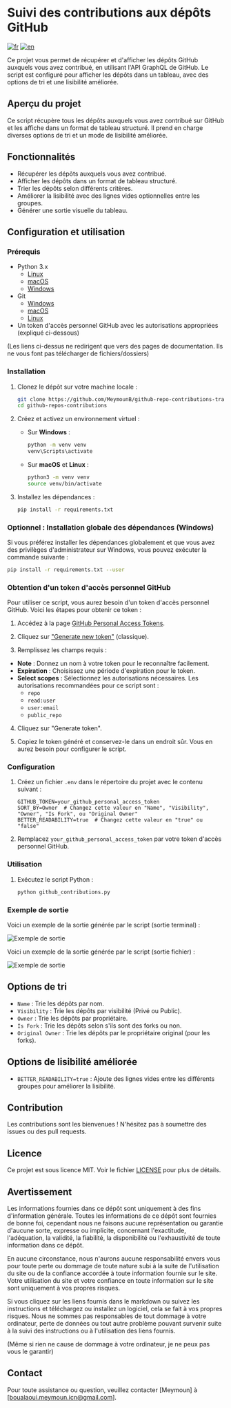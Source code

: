 <!-- markdownlint-disable MD029 -->

# Suivi des contributions aux dépôts GitHub

[![fr](https://img.shields.io/badge/lang-fr-blue.svg)](https://github.com/MeymounB/GitHub-Contributions/blob/main/README.fr.md)
[![en](https://img.shields.io/badge/lang-en-white.svg)](https://github.com/MeymounB/GitHub-Contributions/blob/main/README.md)

Ce projet vous permet de récupérer et d'afficher les dépôts GitHub auxquels vous avez contribué, en utilisant l'API GraphQL de GitHub. Le script est configuré pour afficher les dépôts dans un tableau, avec des options de tri et une lisibilité améliorée.

## Aperçu du projet

Ce script récupère tous les dépôts auxquels vous avez contribué sur GitHub et les affiche dans un format de tableau structuré. Il prend en charge diverses options de tri et un mode de lisibilité améliorée.

## Fonctionnalités

- Récupérer les dépôts auxquels vous avez contribué.
- Afficher les dépôts dans un format de tableau structuré.
- Trier les dépôts selon différents critères.
- Améliorer la lisibilité avec des lignes vides optionnelles entre les groupes.
- Générer une sortie visuelle du tableau.

## Configuration et utilisation

### Prérequis

- Python 3.x
  - [Linux](https://www.python.org/downloads/source/)
  - [macOS](https://www.python.org/downloads/macos/)
  - [Windows](https://www.python.org/downloads/windows/)
- Git
  - [Windows](https://git-scm.com/download/win)
  - [macOS](https://git-scm.com/download/mac)
  - [Linux](https://git-scm.com/download/linux)
- Un token d'accès personnel GitHub avec les autorisations appropriées (expliqué ci-dessous)

(Les liens ci-dessus ne redirigent que vers des pages de documentation. Ils ne vous font pas télécharger de fichiers/dossiers)

### Installation

1. Clonez le dépôt sur votre machine locale :

   ```bash
   git clone https://github.com/MeymounB/github-repo-contributions-tracker.git
   cd github-repos-contributions
   ```

2. Créez et activez un environnement virtuel :

   - Sur **Windows** :

     ```bash
     python -m venv venv
     venv\Scripts\activate
     ```

   - Sur **macOS** et **Linux** :

     ```bash
     python3 -m venv venv
     source venv/bin/activate
     ```

3. Installez les dépendances :

   ```bash
   pip install -r requirements.txt
   ```

### Optionnel : Installation globale des dépendances (Windows)

Si vous préférez installer les dépendances globalement et que vous avez des privilèges d'administrateur sur Windows, vous pouvez exécuter la commande suivante :

```bash
pip install -r requirements.txt --user
```

### Obtention d'un token d'accès personnel GitHub

Pour utiliser ce script, vous aurez besoin d'un token d'accès personnel GitHub. Voici les étapes pour obtenir ce token :

1. Accédez à la page [GitHub Personal Access Tokens](https://github.com/settings/tokens).

2. Cliquez sur ["Generate new token"](https://github.com/settings/tokens/new) (classique).

3. Remplissez les champs requis :

- **Note** : Donnez un nom à votre token pour le reconnaître facilement.
- **Expiration** : Choisissez une période d'expiration pour le token.
- **Select scopes** : Sélectionnez les autorisations nécessaires. Les autorisations recommandées pour ce script sont :
  - `repo`
  - `read:user`
  - `user:email`
  - `public_repo`

4. Cliquez sur "Generate token".

5. Copiez le token généré et conservez-le dans un endroit sûr. Vous en aurez besoin pour configurer le script.

### Configuration

1. Créez un fichier `.env` dans le répertoire du projet avec le contenu suivant :

   ```plaintext
   GITHUB_TOKEN=your_github_personal_access_token
   SORT_BY=Owner  # Changez cette valeur en "Name", "Visibility", "Owner", "Is Fork", ou "Original Owner"
   BETTER_READABILITY=true  # Changez cette valeur en "true" ou "false"
   ```

2. Remplacez `your_github_personal_access_token` par votre token d'accès personnel GitHub.

### Utilisation

1. Exécutez le script Python :

   ```bash
   python github_contributions.py
   ```

### Exemple de sortie

Voici un exemple de la sortie générée par le script (sortie terminal) :

![Exemple de sortie](assets/terminal_screen.png)

Voici un exemple de la sortie générée par le script (sortie fichier) :

![Exemple de sortie](assets/file_screen.png)

## Options de tri

- `Name` : Trie les dépôts par nom.
- `Visibility` : Trie les dépôts par visibilité (Privé ou Public).
- `Owner` : Trie les dépôts par propriétaire.
- `Is Fork` : Trie les dépôts selon s'ils sont des forks ou non.
- `Original Owner` : Trie les dépôts par le propriétaire original (pour les forks).

## Options de lisibilité améliorée

- `BETTER_READABILITY=true` : Ajoute des lignes vides entre les différents groupes pour améliorer la lisibilité.

## Contribution

Les contributions sont les bienvenues ! N'hésitez pas à soumettre des issues ou des pull requests.

## Licence

Ce projet est sous licence MIT. Voir le fichier [LICENSE](LICENSE) pour plus de détails.

## Avertissement

Les informations fournies dans ce dépôt sont uniquement à des fins d'information générale.
Toutes les informations de ce dépôt sont fournies de bonne foi, cependant nous ne faisons aucune représentation
ou garantie d'aucune sorte, expresse ou implicite, concernant l'exactitude, l'adéquation, la validité, la fiabilité,
la disponibilité ou l'exhaustivité de toute information dans ce dépôt.

En aucune circonstance, nous n'aurons aucune responsabilité envers vous pour toute perte ou dommage de toute nature
subi à la suite de l'utilisation du site ou de la confiance accordée à toute information fournie sur le site.
Votre utilisation du site et votre confiance en toute information sur le site sont uniquement à vos propres risques.

Si vous cliquez sur les liens fournis dans le markdown ou suivez les instructions et téléchargez
ou installez un logiciel, cela se fait à vos propres risques. Nous ne sommes pas responsables de tout dommage
à votre ordinateur, perte de données ou tout autre problème pouvant survenir suite à la suivi des instructions
ou à l'utilisation des liens fournis.

(Même si rien ne cause de dommage à votre ordinateur, je ne peux pas vous le garantir)

## Contact

Pour toute assistance ou question, veuillez contacter [Meymoun] à [boualaoui.meymoun.icn@gmail.com].
